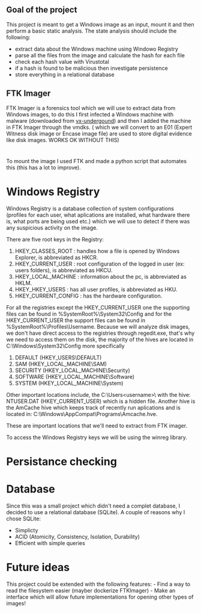 ## Goal of the project

This project is meant to get a Windows image as an input, mount it and then perform a basic static analysis.
The state analysis should include the following: 
- extract data about the Windows machine using Windowo Registry
- parse all the files from the image and calculate the hash for each file
- check each hash value with Virustotal 
- if a hash is found to be malicious then investigate persistence 
- store everything in a relational database 

## FTK Imager

FTK Imager is a forensics tool which we will use to extract data from Windows images, to do this I first infected a Windows machine with malware (downloaded from [vx-undergound](https://vx-underground.org/)) and then I added the machine in FTK Imager through the vmdks. ( which we will convert to an E01 (Expert Witness disk image or Encase image file) are used to store digital evidence like disk images.   WORKS OK WITHOUT THIS)

#
To mount the image I used FTK and made a python script that automates this (this has a lot to improve). 

# Windows Registry

Windows Registry is a database collection of system configurations (profiles for each user, what aplications are installed, what hardware there is, what ports are being used etc.) which we will use to detect if there was any suspicious activity on the image.

There are five root keys in the Registry:
1. HKEY_CLASSES_ROOT : handles how a file is opened by Windows Explorer, is abbreviated as HKCR.
2. HKEY_CURRENT_USER : root configuration of the logged in user (ex: users folders), is abbreviated as HKCU.
3. HKEY_LOCAL_MACHINE : information about the pc, is abbreviated as HKLM.
4. HKEY_HKEY_USERS : has all user profiles, is abbreviated as HKU.
5. HKEY_CURRENT_CONFIG : has the hardware configuration.

For all the registries except the HKEY_CURRENT_USER one the supporting files can be found in %SystemRoot%\System32\Config and for the HKEY_CURRENT_USER the support files can be found in %SystemRoot%\Profiles\Username.
Because we will analyze disk images, we don't have direct access to the registries through regedit.exe, that's why we need to access them on the disk, the majority of the hives are located in C:\Windows\System32\Config more specifically
1. DEFAULT (HKEY_USERS\DEFAULT)
2. SAM (HKEY_LOCAL_MACHINE\SAM)
3. SECURITY (HKEY_LOCAL_MACHINE\Security)
4. SOFTWARE (HKEY_LOCAL_MACHINE\Software)
5. SYSTEM (HKEY_LOCAL_MACHINE\System)

Other important locations include, the C:\Users\<username>\ with the hive: NTUSER.DAT (HKEY_CURRENT_USER) which is a hidden file. Another hive is the AmCache hive which keeps track of recently run aplications and is located in: C:\Windows\AppCompat\Programs\Amcache.hve.

These are important locations that we'll need to extract from FTK imager.

To access the Windows Registry keys we will be using the winreg library.

# Persistance checking

# Database

Since this was a small project which didn't need a complet database, I decided to use a relational database (SQLite). A couple of reasons why I chose SQLite:
- Simplicty 
- ACID (Atomicity, Consistency, Isolation, Durability) 
- Efficient with simple queries

# Future ideas

This project could be extended with the following features:
    - Find a way to read the filesystem easier (mayber dockerize FTKImager)
    - Make an interface which will allow future implementations for opening other types of images!
    